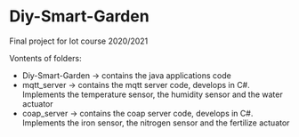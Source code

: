# Diy-Smart-Garden
Final project for Iot course 2020/2021

Vontents of folders:
- Diy-Smart-Garden -> contains the java applications code
- mqtt_server -> contains the mqtt server code, develops in C#. Implements the temperature sensor, the humidity sensor and the water actuator
- coap_server -> contains the coap server code, develops in C#. Implements the iron sensor, the nitrogen sensor and the fertilize actuator
